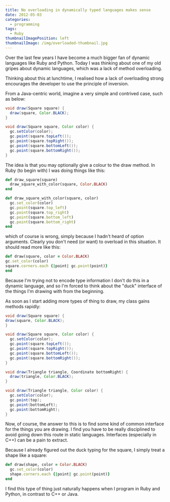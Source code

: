 ```yaml
---
title: No overloading in dynamically typed languages makes sense
date: 2012-05-03
categories:
  - programming
tags:
  - Ruby
thumbnailImagePosition: left
thumbnailImage: /img/overloaded-thumbnail.jpg
---
```


Over the last few years I have become a much bigger fan of dynamic languages like Ruby and Python. Today I was thinking about one of my old gripes about dynamic languages, which was a lack of method overloading.

<!--more-->

Thinking about this at lunchtime, I realised how a lack of overloading strong encourages the developer to use the principle of inversion.

From a Java-centric world, imagine a very simple and contrived case, such as below:

```java
void draw(Square square) {
  draw(square, Color.BLACK);
}

void draw(Square square, Color color) {
  gc.setColor(color);
  gc.point(square.topLeft());
  gc.point(square.topRight());
  gc.point(square.bottomLeft());
  gc.point(square.bottomRight());
}
```

The idea is that you may optionally give a colour to the draw method. In Ruby (to begin with) I was doing things like this:

```ruby
def draw_square(square)
  draw_square_with_color(square, Color.BLACK)
end

def draw_square_with_color(square, color)
  gc.set_color(color)
  gc.point(square.top_left)
  gc.point(square.top_right)
  gc.point(square.bottom_left)
  gc.point(square.bottom_right)
end
```

which of course is wrong, simply because I hadn't heard of option arguments. Clearly you don't need (or want) to overload in this situation. It should read more like this:

```ruby
def draw(square, color = Color.BLACK)
gc.set_color(color)
square.corners.each {|point| gc.point(point)}
end
```

Because I'm trying not to encode type information I don't do this in a dynamic language, and so I'm forced to think about the "duck" interface of the things I'm drawing with from the beginning.

As soon as I start adding more types of thing to draw, my class gains methods rapidly:

```java
void draw(Square square) {
draw(square, Color.BLACK);
}

void draw(Square square, Color color) {
  gc.setColor(color);
  gc.point(square.topLeft());
  gc.point(square.topRight());
  gc.point(square.bottomLeft());
  gc.point(square.bottomRight());
}

void draw(Triangle triangle, Coordinate bottomRight) {
  draw(triangle, Color.BLACK);
}

void draw(Triangle triangle, Color color) {
  gc.setColor(color);
  gc.point(top);
  gc.point(bottomLeft);
  gc.point(bottomRight);
}
```

Now, of course, the answer to this is to find some kind of common interface for the things you are drawing. I find you have to be really disciplined to avoid going down this route in static languages. Interfaces (especially in C++) can be a pain to extract.

Because I already figured out the duck typing for the square, I simply treat a shape like a square:

```ruby
def draw(shape, color = Color.BLACK)
  gc.set_color(color)
  shape.corners.each {|point| gc.point(point)}
end
```

I find this type of thing just naturally happens when I program in Ruby and Python, in contrast to C++ or Java.

